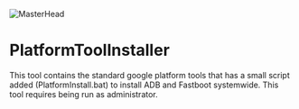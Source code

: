 ![MasterHead](https://img.gadgethacks.com/img/32/78/63576893141378/0/android-basics-install-adb-fastboot-mac-linux-windows.1280x600.jpg)
# PlatformToolInstaller
 This tool contains the standard google platform tools that has a small script added (PlatformInstall.bat) to install ADB and Fastboot systemwide.
 This tool requires being run as administrator.

